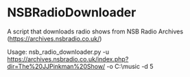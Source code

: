 # NSBRadioDownloader

A script that downloads radio shows from NSB Radio Archives (https://archives.nsbradio.co.uk/)

Usage: nsb_radio_downloader.py -u https://archives.nsbradio.co.uk/index.php?dir=The%20JJPinkman%20Show/ -o C:\\music -d 5
